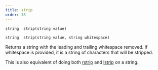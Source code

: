 ```yaml
---
title: strip
order: 38
---
```

`string  strip(string value)`

`string  strip(string value, string whitespace)`

Returns a string with the leading and trailing whitespace removed. If
whitespace is provided, it is a string of characters that will be stripped.

This is also equivalent of doing both [rstrip](rstrip.html "Strips trailing whitespace from a string.") and [lstrip](lstrip.html "Strips leading whitespace from a string.") on a string.
